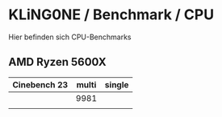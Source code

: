 # KLiNG0NE / Benchmark / CPU  
Hier befinden sich CPU-Benchmarks

## AMD Ryzen 5600X

Cinebench 23 | multi | single
------------ | ----- | ------
             | 9981  |
             |       |
